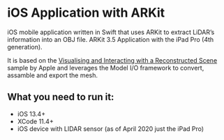 # iOS Application with ARKit

iOS mobile application written in Swift that uses ARKit to extract LiDAR’s information into an OBJ file. ARKit 3.5 Application with the iPad Pro (4th generation).

It is based on the [Visualising and Interacting with a Reconstructed Scene][1] sample by Apple and leverages the Model I/O framework to convert, assamble and export the mesh.

## What you need to run it:
* iOS 13.4+
* XCode 11.4+
* iOS device with LIDAR sensor (as of April 2020 just the iPad Pro)



[1]:https://developer.apple.com/documentation/arkit/world_tracking/visualizing_and_interacting_with_a_reconstructed_scene
[2]:iPadLIDARScanExport/ViewController.swift
[3]:https://medium.com/zeitraumgruppe/what-arkit-3-5-and-the-new-ipad-pro-bring-to-the-table-d4bf25e5dd87
